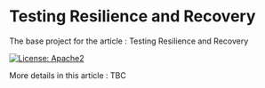 # Testing Resilience and Recovery
The base project for the article : Testing Resilience and Recovery

[![License: Apache2](https://img.shields.io/badge/license-Apache%202-blue.svg)](/LICENSE)

More details in this article : TBC
